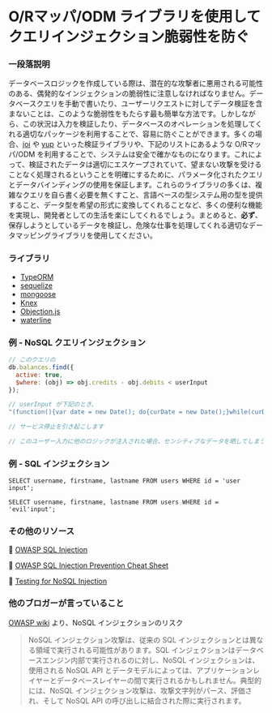 # O/Rマッパ/ODM ライブラリを使用してクエリインジェクション脆弱性を防ぐ

### 一段落説明

データベースロジックを作成している際は、潜在的な攻撃者に悪用される可能性のある、偶発的なインジェクションの脆弱性に注意しなければなりません。データベースクエリを手動で書いたり、ユーザーリクエストに対してデータ検証を含まないことは、このような脆弱性をもたらす最も簡単な方法です。しかしながら、この状況は入力を検証したり、データベースのオペレーションを処理してくれる適切なパッケージを利用することで、容易に防ぐことができます。多くの場合、[joi](https://github.com/hapijs/joi) や [yup](https://github.com/jquense/yup) といった検証ライブラリや、下記のリストにあるような O/Rマッパ/ODM を利用することで、システムは安全で確かなものになります。これによって、検証されたデータは適切にエスケープされていて、望まない攻撃を受けることなく処理されるということを明確にするために、パラメータ化されたクエリとデータバインディングの使用を保証します。これらのライブラリの多くは、複雑なクエリを自ら書く必要を無くすこと、言語ベースの型システム用の型を提供すること、データ型を希望の形式に変換してくれることなど、多くの便利な機能を実現し、開発者としての生活を楽にしてくれるでしょう。まとめると、__必ず__、 保存しようとしているデータを検証し、危険な仕事を処理してくれる適切なデータマッピングライブラリを使用してください。

### ライブラリ

- [TypeORM](https://github.com/typeorm/typeorm)
- [sequelize](https://github.com/sequelize/sequelize)
- [mongoose](https://github.com/Automattic/mongoose)
- [Knex](https://github.com/tgriesser/knex)
- [Objection.js](https://github.com/Vincit/objection.js)
- [waterline](https://github.com/balderdashy/waterline)

### 例 - NoSQL クエリインジェクション

```javascript
// このクエリの
db.balances.find({
  active: true,
  $where: (obj) => obj.credits - obj.debits < userInput
});

// userInput が下記のとき、
"(function(){var date = new Date(); do{curDate = new Date();}while(curDate-date<10000); return Math.max();})()"

// サービス停止を引き起こします

// このユーザー入力に他のロジックが注入された場合、センシティブなデータを晒してしまうことになるかもしれません
```

### 例 - SQL インジェクション

```
SELECT username, firstname, lastname FROM users WHERE id = 'user input';

SELECT username, firstname, lastname FROM users WHERE id = 'evil'input';
```

### その他のリソース

🔗 [OWASP SQL Injection](https://www.owasp.org/index.php/SQL_Injection)

🔗 [OWASP SQL Injection Prevention Cheat Sheet](https://github.com/OWASP/CheatSheetSeries)

🔗 [Testing for NoSQL Injection](https://www.owasp.org/index.php/Testing_for_NoSQL_injection)

### 他のブロガーが言っていること

[OWASP wiki](https://www.owasp.org/index.php/Testing_for_NoSQL_injection) より、NoSQL インジェクションのリスク

> NoSQL インジェクション攻撃は、従来の SQL インジェクションとは異なる領域で実行される可能性があります。SQL インジェクションはデータベースエンジン内部で実行されるのに対し、NoSQL インジェクションは、使用される NoSQL API とデータモデルによっては、アプリケーションレイヤーとデータベースレイヤーの間で実行されるかもしれません。典型的には、NoSQL インジェクション攻撃は、攻撃文字列がパース、評価され、そして NoSQL API の呼び出しに結合された際に実行されます。
